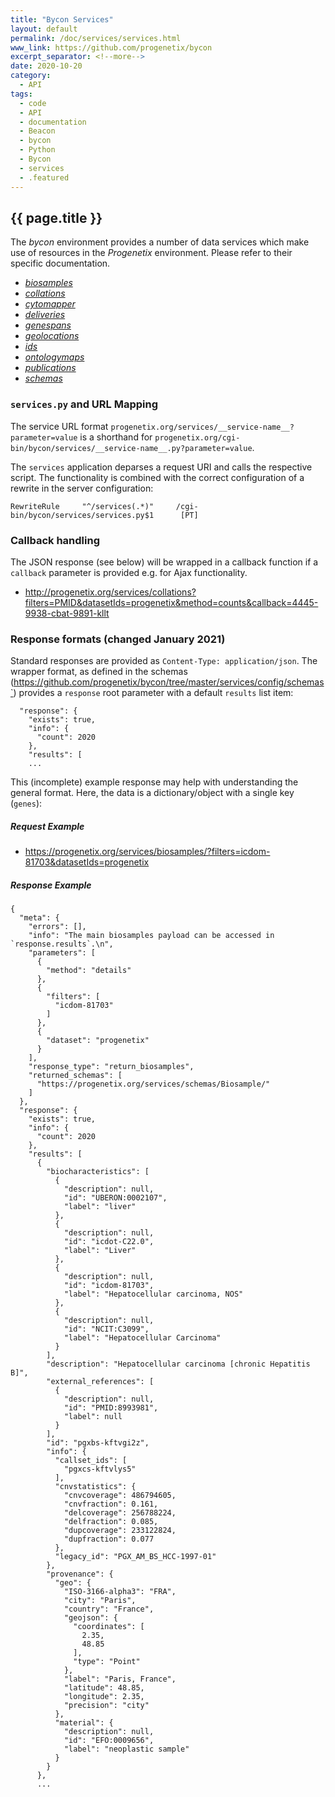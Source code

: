 ```yaml
---
title: "Bycon Services"
layout: default
permalink: /doc/services/services.html
www_link: https://github.com/progenetix/bycon
excerpt_separator: <!--more-->
date: 2020-10-20
category:
  - API
tags:
  - code
  - API
  - documentation
  - Beacon
  - bycon
  - Python
  - Bycon
  - services
  - .featured
---
```


## {{ page.title }}

The _bycon_ environment provides a number of data services which make use of
resources in the _Progenetix_ environment. Please refer to their specific
documentation.

* [_biosamples_](/doc/services/biosamples.html)
* [_collations_](/doc/services/collations.html)
* [_cytomapper_](/doc/services/cytomapper.html)
* [_deliveries_](/doc/services/deliveries.html)
* [_genespans_](/doc/services/genespans.html)
* [_geolocations_](/doc/services/geolocations.html)
* [_ids_](/doc/services/ids.html)
* [_ontologymaps_](/doc/services/ontologymaps.html)
* [_publications_](/doc/services/publications.html)
* [_schemas_](/doc/services/schemas.html)

### `services.py` and URL Mapping

The service URL format `progenetix.org/services/__service-name__?parameter=value`
is a shorthand for `progenetix.org/cgi-bin/bycon/services/__service-name__.py?parameter=value`.

<!--more-->

The `services` application deparses a request URI and calls the respective
script. The functionality is combined with the correct configuration of a
rewrite in the server configuration:

```
RewriteRule     "^/services(.*)"     /cgi-bin/bycon/services/services.py$1      [PT]
```

### Callback handling

The JSON response (see below) will be wrapped in a callback function if a `callback`
parameter is provided e.g. for Ajax functionality.

* <http://progenetix.org/services/collations?filters=PMID&datasetIds=progenetix&method=counts&callback=4445-9938-cbat-9891-kllt>

### Response formats (changed January 2021)

Standard responses are provided as `Content-Type: application/json`. The wrapper
format, as defined in the schemas (https://github.com/progenetix/bycon/tree/master/services/config/schemas`) 
provides a `response` root parameter with a default `results` list item:

```
  "response": {
    "exists": true,
    "info": {
      "count": 2020
    },
    "results": [
    ...
```

This (incomplete) example response may help with understanding the general
format. Here, the data is a dictionary/object with a single key (`genes`):

##### Request  Example

* <https://progenetix.org/services/biosamples/?filters=icdom-81703&datasetIds=progenetix>

##### Response Example

```
{
  "meta": {
    "errors": [],
    "info": "The main biosamples payload can be accessed in `response.results`.\n",
    "parameters": [
      {
        "method": "details"
      },
      {
        "filters": [
          "icdom-81703"
        ]
      },
      {
        "dataset": "progenetix"
      }
    ],
    "response_type": "return_biosamples",
    "returned_schemas": [
      "https://progenetix.org/services/schemas/Biosample/"
    ]
  },
  "response": {
    "exists": true,
    "info": {
      "count": 2020
    },
    "results": [
      {
        "biocharacteristics": [
          {
            "description": null,
            "id": "UBERON:0002107",
            "label": "liver"
          },
          {
            "description": null,
            "id": "icdot-C22.0",
            "label": "Liver"
          },
          {
            "description": null,
            "id": "icdom-81703",
            "label": "Hepatocellular carcinoma, NOS"
          },
          {
            "description": null,
            "id": "NCIT:C3099",
            "label": "Hepatocellular Carcinoma"
          }
        ],
        "description": "Hepatocellular carcinoma [chronic Hepatitis B]",
        "external_references": [
          {
            "description": null,
            "id": "PMID:8993981",
            "label": null
          }
        ],
        "id": "pgxbs-kftvgi2z",
        "info": {
          "callset_ids": [
            "pgxcs-kftvlys5"
          ],
          "cnvstatistics": {
            "cnvcoverage": 486794605,
            "cnvfraction": 0.161,
            "delcoverage": 256788224,
            "delfraction": 0.085,
            "dupcoverage": 233122824,
            "dupfraction": 0.077
          },
          "legacy_id": "PGX_AM_BS_HCC-1997-01"
        },
        "provenance": {
          "geo": {
            "ISO-3166-alpha3": "FRA",
            "city": "Paris",
            "country": "France",
            "geojson": {
              "coordinates": [
                2.35,
                48.85
              ],
              "type": "Point"
            },
            "label": "Paris, France",
            "latitude": 48.85,
            "longitude": 2.35,
            "precision": "city"
          },
          "material": {
            "description": null,
            "id": "EFO:0009656",
            "label": "neoplastic sample"
          }
        }
      },
      ...
```
<!--/podmd-->
